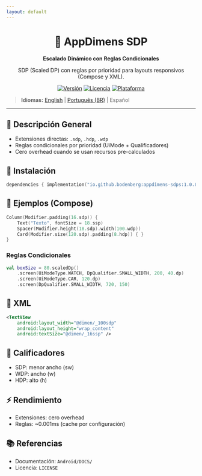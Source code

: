 ```yaml
---
layout: default
---
```


<div align="center">
    <h1>📐 AppDimens SDP</h1>
    <p><strong>Escalado Dinámico con Reglas Condicionales</strong></p>
    <p>SDP (Scaled DP) con reglas por prioridad para layouts responsivos (Compose y XML).</p>

[![Versión](https://img.shields.io/badge/version-1.0.9-blue.svg)](https://github.com/bodenberg/appdimens/releases)
[![Licencia](https://img.shields.io/badge/license-Apache%202.0-green.svg)](../../../LICENSE)
[![Plataforma](https://img.shields.io/badge/platform-Android%2021+-orange.svg)](https://developer.android.com/)
</div>

> **Idiomas:** [English](../../../../Android/appdimens_sdps/README.md) | [Português (BR)](../../pt-BR/Android/appdimens_sdps/README.md) | Español

---

## 🎯 Descripción General
- Extensiones directas: `.sdp`, `.hdp`, `.wdp`
- Reglas condicionales por prioridad (UiMode + Qualificadores)
- Cero overhead cuando se usan recursos pre-calculados

## 🚀 Instalación
```kotlin
dependencies { implementation("io.github.bodenberg:appdimens-sdps:1.0.8") }
```

## 🎨 Ejemplos (Compose)
```kotlin
Column(Modifier.padding(16.sdp)) {
    Text("Texto", fontSize = 18.ssp)
    Spacer(Modifier.height(18.sdp).width(100.wdp))
    Card(Modifier.size(120.sdp).padding(8.hdp)) { }
}
```

### Reglas Condicionales
```kotlin
val boxSize = 80.scaledDp()
    .screen(UiModeType.WATCH, DpQualifier.SMALL_WIDTH, 200, 40.dp)
    .screen(UiModeType.CAR, 120.dp)
    .screen(DpQualifier.SMALL_WIDTH, 720, 150)
```

## 📄 XML
```xml
<TextView
    android:layout_width="@dimen/_100sdp"
    android:layout_height="wrap_content"
    android:textSize="@dimen/_16ssp" />
```

## 📐 Calificadores
- SDP: menor ancho (sw)
- WDP: ancho (w)
- HDP: alto (h)

## ⚡ Rendimiento
- Extensiones: cero overhead
- Reglas: ~0.001ms (cache por configuración)

## 📚 Referencias
- Documentación: `Android/DOCS/`
- Licencia: `LICENSE`
